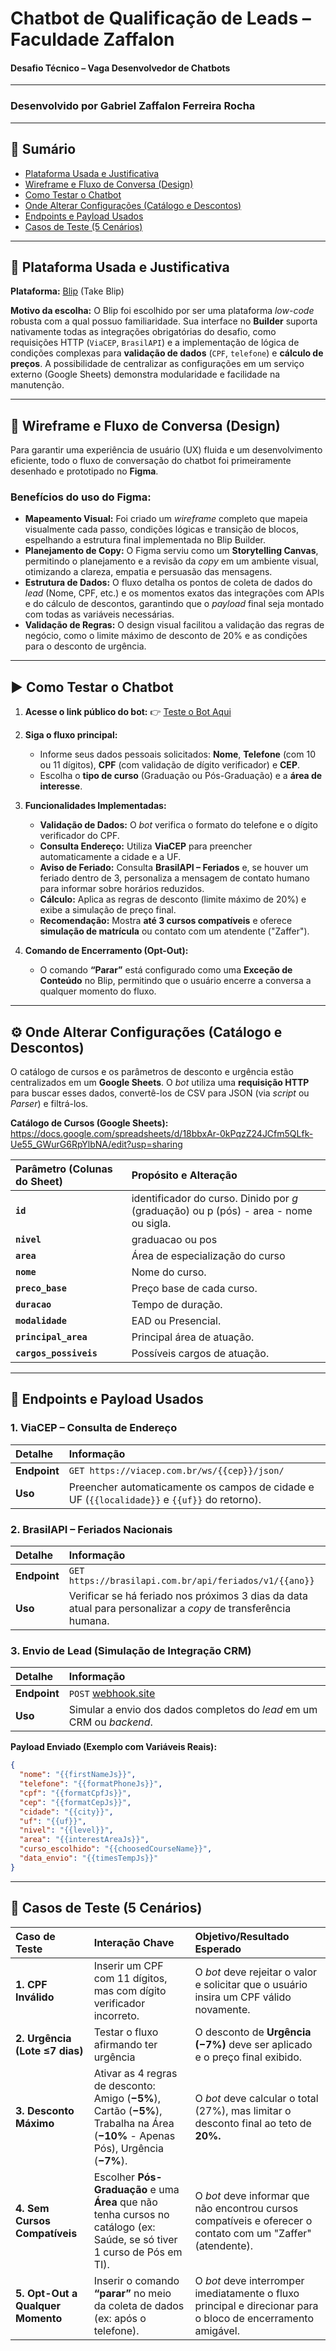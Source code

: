 # Chatbot de Qualificação de Leads – Faculdade Zaffalon

#### Desafio Técnico – Vaga Desenvolvedor de Chatbots
---
### Desenvolvido por Gabriel Zaffalon Ferreira Rocha
---

## 🧭 Sumário

* [Plataforma Usada e Justificativa](#plataforma-usada-e-justificativa)
* [Wireframe e Fluxo de Conversa (Design)](#wireframe-e-fluxo-de-conversa)
* [Como Testar o Chatbot](#como-testar-o-chatbot)
* [Onde Alterar Configurações (Catálogo e Descontos)](#onde-alterar-configurações-catálogo-e-descontos)
* [Endpoints e Payload Usados](#endpoints-e-payload-usados)
* [Casos de Teste (5 Cenários)](#casos-de-teste-5-cenários)

---

## 🤖 Plataforma Usada e Justificativa

**Plataforma:** [Blip](https://www.blip.ai/) (Take Blip)

**Motivo da escolha:**
O Blip foi escolhido por ser uma plataforma *low-code* robusta com a qual possuo familiaridade. Sua interface no **Builder** suporta nativamente todas as integrações obrigatórias do desafio, como requisições HTTP (`ViaCEP`, `BrasilAPI`) e a implementação de lógica de condições complexas para **validação de dados** (`CPF`, `telefone`) e **cálculo de preços**. A possibilidade de centralizar as configurações em um serviço externo (Google Sheets) demonstra modularidade e facilidade na manutenção.

---

## 🎨 Wireframe e Fluxo de Conversa (Design)

Para garantir uma experiência de usuário (UX) fluida e um desenvolvimento eficiente, todo o fluxo de conversação do chatbot foi primeiramente desenhado e prototipado no **Figma**.

### Benefícios do uso do Figma:

* **Mapeamento Visual:** Foi criado um *wireframe* completo que mapeia visualmente cada passo, condições lógicas e transição de blocos, espelhando a estrutura final implementada no Blip Builder.
* **Planejamento de Copy:** O Figma serviu como um **Storytelling Canvas**, permitindo o planejamento e a revisão da *copy* em um ambiente visual, otimizando a clareza, empatia e persuasão das mensagens.
* **Estrutura de Dados:** O fluxo detalha os pontos de coleta de dados do *lead* (Nome, CPF, etc.) e os momentos exatos das integrações com APIs e do cálculo de descontos, garantindo que o *payload* final seja montado com todas as variáveis necessárias.
* **Validação de Regras:** O design visual facilitou a validação das regras de negócio, como o limite máximo de desconto de 20% e as condições para o desconto de urgência.

---

## ▶️ Como Testar o Chatbot

1.  **Acesse o link público do bot:**
    👉 [Teste o Bot Aqui](https://gabriel-zaffalon-4ln9f.chat.blip.ai/?appKey=emFmZmFsb25ncmVldGluZzo4OTFlZjk4Zi1hYzIwLTQ2NzgtYmQ3Yi01OTJjYjk2YzdlMWE=&_gl=1*103qa57*_ga*NDE5MTQ0NTg2LjE3NTk0MzQ4NzE.*_ga_8GVWK8YMGL*czE3NjA1MTc0MjIkbzI1JGcxJHQxNzYwNTE3OTc2JGo1OCRsMCRoMTYzNjA1MzUxNw..*_gcl_aw*R0NMLjE3NjAzNjMwNDQuQ2p3S0NBand4ckxIQmhBMkVpd0F1OUVkTTdCcXpJV21GRVcyVFY5ZTBjYmFLTUhNVnJiUjdNbGpOMWlFTE5BQW9STEdTLVd0X2Y0bXd4b0NSWDRRQXZEX0J3RQ..*_gcl_au*MTU2NTUwNzE2NS4xNzU5NDM0ODcxLjE0OTMyMDgyMzkuMTc2MDM1MzU4Mi4xNzYwMzUzNTgy)

2.  **Siga o fluxo principal:**
    * Informe seus dados pessoais solicitados: **Nome**, **Telefone** (com 10 ou 11 dígitos), **CPF** (com validação de dígito verificador) e **CEP**.
    * Escolha o **tipo de curso** (Graduação ou Pós-Graduação) e a **área de interesse**.

3.  **Funcionalidades Implementadas:**
    * **Validação de Dados:** O *bot* verifica o formato do telefone e o dígito verificador do CPF.
    * **Consulta Endereço:** Utiliza **ViaCEP** para preencher automaticamente a cidade e a UF.
    * **Aviso de Feriado:** Consulta **BrasilAPI – Feriados** e, se houver um feriado dentro de 3, personaliza a mensagem de contato humano para informar sobre horários reduzidos.
    * **Cálculo:** Aplica as regras de desconto (limite máximo de 20%) e exibe a simulação de preço final.
    * **Recomendação:** Mostra **até 3 cursos compatíveis** e oferece **simulação de matrícula** ou contato com um atendente ("Zaffer").

4.  **Comando de Encerramento (Opt-Out):**
    * O comando **“Parar”** está configurado como uma **Exceção de Conteúdo** no Blip, permitindo que o usuário encerre a conversa a qualquer momento do fluxo.

---

## ⚙️ Onde Alterar Configurações (Catálogo e Descontos)

O catálogo de cursos e os parâmetros de desconto e urgência estão centralizados em um **Google Sheets**. O *bot* utiliza uma **requisição HTTP** para buscar esses dados, convertê-los de CSV para JSON (via *script* ou *Parser*) e filtrá-los.

**Catálogo de Cursos (Google Sheets):**
https://docs.google.com/spreadsheets/d/18bbxAr-0kPqzZ24JCfm5QLfk-Ue55_GWurG6RpYlbNA/edit?usp=sharing

| Parâmetro (Colunas do Sheet) | Propósito e Alteração |
| :--- | :--- |
| **`id`** | identificador do curso. Dinido por *g* (graduação) ou p (pós) - area - nome ou sigla. |
| **`nivel`** | graduacao ou pos |
| **`area`** | Área de especialização do curso |
| **`nome`** | Nome do curso. |
| **`preco_base`** | Preço base de cada curso. |
| **`duracao`** | Tempo de duração. |
| **`modalidade`** | EAD ou Presencial. |
| **`principal_area`** | Principal área de atuação. |
| **`cargos_possiveis`** | Possíveis cargos de atuação. |

---

## 🔗 Endpoints e Payload Usados

### 1. ViaCEP – Consulta de Endereço

| Detalhe | Informação |
| :--- | :--- |
| **Endpoint** | `GET https://viacep.com.br/ws/{{cep}}/json/` |
| **Uso** | Preencher automaticamente os campos de cidade e UF (`{{localidade}}` e `{{uf}}` do retorno). |

### 2. BrasilAPI – Feriados Nacionais

| Detalhe | Informação |
| :--- | :--- |
| **Endpoint** | `GET https://brasilapi.com.br/api/feriados/v1/{{ano}}` |
| **Uso** | Verificar se há feriado nos próximos 3 dias da data atual para personalizar a *copy* de transferência humana. |

### 3. Envio de Lead (Simulação de Integração CRM)

| Detalhe | Informação |
| :--- | :--- |
| **Endpoint** | `POST` [webhook.site](https://webhook.site/#!/view/5bf05339-a760-4987-8f32-42cf3526acb7/721368fa-8eda-4d39-a983-8a2a29384fc5/1) |
| **Uso** | Simular a envio dos dados completos do *lead* em um CRM ou *backend*. |

**Payload Enviado (Exemplo com Variáveis Reais):**

```json
{
  "nome": "{{firstNameJs}}",
  "telefone": "{{formatPhoneJs}}",
  "cpf": "{{formatCpfJs}}",
  "cep": "{{formatCepJs}}",
  "cidade": "{{city}}",
  "uf": "{{uf}}",
  "nivel": "{{level}}",
  "area": "{{interestAreaJs}}",
  "curso_escolhido": "{{choosedCourseName}}",
  "data_envio": "{{timesTempJs}}"
}
```

---

## 🔧 Casos de Teste (5 Cenários)

| Caso de Teste | Interação Chave | Objetivo/Resultado Esperado |
| :--- | :--- | :--- |
| **1. CPF Inválido** | Inserir um CPF com 11 dígitos, mas com dígito verificador incorreto. | O *bot* deve rejeitar o valor e solicitar que o usuário insira um CPF válido novamente. |
| **2. Urgência (Lote ≤7 dias)** | Testar o fluxo afirmando ter urgência | O desconto de **Urgência (−7%)** deve ser aplicado e o preço final exibido. |
| **3. Desconto Máximo** | Ativar as 4 regras de desconto: Amigo (**−5%**), Cartão (**−5%**), Trabalha na Área (**−10%** - Apenas Pós), Urgência (**−7%**). | O *bot* deve calcular o total (27%), mas limitar o desconto final ao teto de **20%.** |
| **4. Sem Cursos Compatíveis** | Escolher **Pós-Graduação** e uma **Área** que não tenha cursos no catálogo (ex: Saúde, se só tiver 1 curso de Pós em TI). | O *bot* deve informar que não encontrou cursos compatíveis e oferecer o contato com um "Zaffer" (atendente). |
| **5. Opt-Out a Qualquer Momento** | Inserir o comando **“parar”** no meio da coleta de dados (ex: após o telefone). | O *bot* deve interromper imediatamente o fluxo principal e direcionar para o bloco de encerramento amigável. |